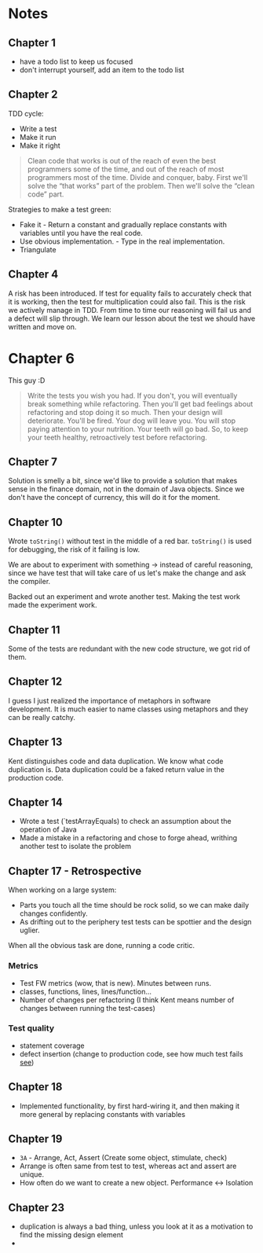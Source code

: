 # Notes

## Chapter 1

- have a todo list to keep us focused
- don't interrupt yourself, add an item to the todo list

## Chapter 2

TDD cycle:

- Write a test
- Make it run
- Make it right

> Clean code that works is out of the reach of even the best programmers some of the time, and out of the reach of most programmers most of the time. Divide and conquer, baby. First we'll solve the “that works” part of the problem. Then we'll solve the “clean code” part. 

Strategies to make a test green:

- Fake it - Return a constant and gradually replace constants with variables until you have the real code.
- Use obvious implementation. - Type in the real implementation.
- Triangulate

## Chapter 4

A risk has been introduced. If test for equality fails to accurately check that it is working, then the test for multiplication could also fail. This is the risk we actively manage in TDD.
From time to time our reasoning will fail us and a defect will slip through. We learn our lesson about the test we should have written and move on.

# Chapter 6

This guy :D

> Write the tests you wish you had. If you don't, you will eventually break something while refactoring. Then you'll get bad feelings about refactoring and stop doing it so much. Then your design will deteriorate. You'll be fired. Your dog will leave you. You will stop paying attention to your nutrition. Your teeth will go bad. So, to keep your teeth healthy, retroactively test before refactoring.

## Chapter 7

Solution is smelly a bit, since we'd like to provide a solution that makes sense in the finance domain, not in the domain of Java objects. Since we don't have the concept of currency, this will do it for the moment.

## Chapter 10

Wrote `toString()` without test in the middle of a red bar. `toString()` is
used for debugging, the risk of it failing is low.

We are about to experiment with something -> instead of careful reasoning,
since we have test that will take care of us let's make the change 
and ask the compiler.

Backed out an experiment and wrote another test. Making the test work made the experiment work.

## Chapter 11

Some of the tests are redundant with the new code structure, we got rid of them.

## Chapter 12

I guess I just realized the importance of metaphors in software development. It is much easier to name classes using metaphors and they can be really catchy.

## Chapter 13

Kent distinguishes code and data duplication. We know what code duplication is. Data duplication could be a faked return value in the production code.

## Chapter 14

- Wrote a test (`testArrayEquals) to check an assumption about the operation of Java
- Made a mistake in a refactoring and chose to forge ahead, writhing another test to isolate the problem

## Chapter 17 - Retrospective

When working on a large system:
- Parts you touch all the time should be rock solid, so we can make daily changes confidently.
- As drifting out to the periphery test tests can be spottier and the design uglier.

When all the obvious task are done, running a code critic.

### Metrics

- Test FW metrics (wow, that is new). Minutes between runs.
- classes, functions, lines, lines/function...
- Number of changes per refactoring (I think Kent means number of changes between running the test-cases)

### Test quality

- statement coverage
- defect insertion (change to production code, see how much test fails [see](jester.sourceforge.net))

## Chapter 18

- Implemented functionality, by first hard-wiring it, and then making it more general by replacing constants with variables

## Chapter 19

- `3A` - Arrange, Act, Assert (Create some object, stimulate, check)
- Arrange is often same from test to test, whereas act and assert are unique.
- How often do we want to create a new object. Performance <-> Isolation

## Chapter 23

- duplication is always a bad thing, unless you look at it as a motivation to find the missing design element
- 

